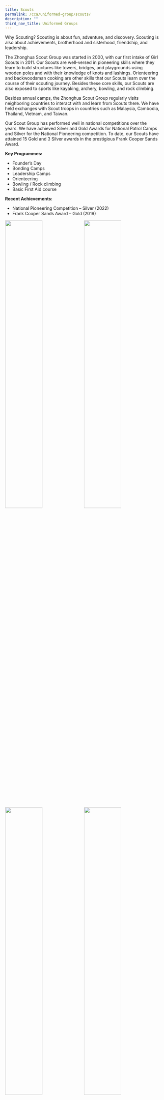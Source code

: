 ```yaml
---
title: Scouts
permalink: /cca/uniformed-group/scouts/
description: ""
third_nav_title: Uniformed Groups
---
```

Why Scouting? Scouting is about fun, adventure, and discovery. Scouting is also about achievements, brotherhood and sisterhood, friendship, and leadership.

The Zhonghua Scout Group was started in 2000, with our first intake of Girl Scouts in 2011. Our Scouts are well-versed in pioneering skills where they learn to build structures like towers, bridges, and playgrounds using wooden poles and with their knowledge of knots and lashings. Orienteering and backwoodsman cooking are other skills that our Scouts learn over the course of their scouting journey. Besides these core skills, our Scouts are also exposed to sports like kayaking, archery, bowling, and rock climbing.

Besides annual camps, the Zhonghua Scout Group regularly visits neighboring countries to interact with and learn from Scouts there. We have held exchanges with Scout troops in countries such as Malaysia, Cambodia, Thailand, Vietnam, and Taiwan.

Our Scout Group has performed well in national competitions over the years. We have achieved Silver and Gold Awards for National Patrol Camps and Silver for the National Pioneering competition. To date, our Scouts have attained 15 Gold and 3 Silver awards in the prestigious Frank Cooper Sands Award.

**Key Programmes:**
* Founder’s Day
* Bonding Camps
* Leadership Camps
* Orienteering
* Bowling / Rock climbing
* Basic First Aid course

**Recent Achievements:**
* National Pioneering Competition – Silver (2022)
* Frank Cooper Sands Award – Gold (2019)

<img src="" style="width:49%" align="left">
<img src="" style="width:49%" align="right">

<br clear="left">

<img src="" style="width:49%" align="left">
<img src="" style="width:49%" align="right">

<br clear="left">

Please click on [this link](https://www.zhonghuasec.moe.edu.sg/cca/schedule/) for CCA schedule and contact details of CCA teachers.